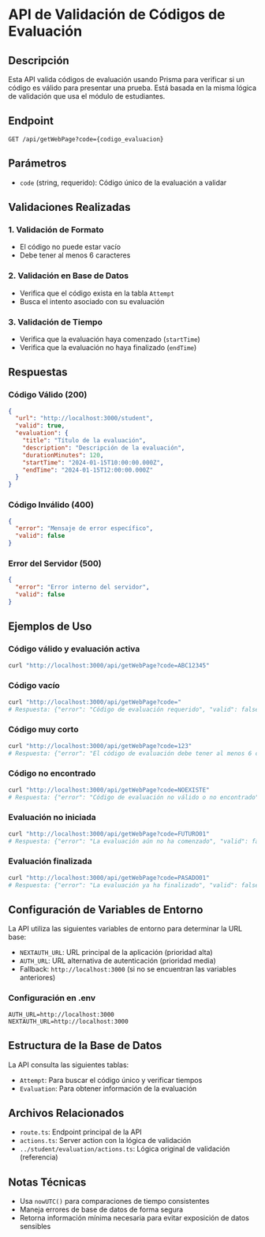 # API de Validación de Códigos de Evaluación

## Descripción
Esta API valida códigos de evaluación usando Prisma para verificar si un código es válido para presentar una prueba. Está basada en la misma lógica de validación que usa el módulo de estudiantes.

## Endpoint
```
GET /api/getWebPage?code={codigo_evaluacion}
```

## Parámetros
- `code` (string, requerido): Código único de la evaluación a validar

## Validaciones Realizadas

### 1. Validación de Formato
- El código no puede estar vacío
- Debe tener al menos 6 caracteres

### 2. Validación en Base de Datos
- Verifica que el código exista en la tabla `Attempt`
- Busca el intento asociado con su evaluación

### 3. Validación de Tiempo
- Verifica que la evaluación haya comenzado (`startTime`)
- Verifica que la evaluación no haya finalizado (`endTime`)

## Respuestas

### Código Válido (200)
```json
{
  "url": "http://localhost:3000/student",
  "valid": true,
  "evaluation": {
    "title": "Título de la evaluación",
    "description": "Descripción de la evaluación",
    "durationMinutes": 120,
    "startTime": "2024-01-15T10:00:00.000Z",
    "endTime": "2024-01-15T12:00:00.000Z"
  }
}
```

### Código Inválido (400)
```json
{
  "error": "Mensaje de error específico",
  "valid": false
}
```

### Error del Servidor (500)
```json
{
  "error": "Error interno del servidor",
  "valid": false
}
```

## Ejemplos de Uso

### Código válido y evaluación activa
```bash
curl "http://localhost:3000/api/getWebPage?code=ABC12345"
```

### Código vacío
```bash
curl "http://localhost:3000/api/getWebPage?code="
# Respuesta: {"error": "Código de evaluación requerido", "valid": false}
```

### Código muy corto
```bash
curl "http://localhost:3000/api/getWebPage?code=123"
# Respuesta: {"error": "El código de evaluación debe tener al menos 6 caracteres", "valid": false}
```

### Código no encontrado
```bash
curl "http://localhost:3000/api/getWebPage?code=NOEXISTE"
# Respuesta: {"error": "Código de evaluación no válido o no encontrado", "valid": false}
```

### Evaluación no iniciada
```bash
curl "http://localhost:3000/api/getWebPage?code=FUTURO01"
# Respuesta: {"error": "La evaluación aún no ha comenzado", "valid": false}
```

### Evaluación finalizada
```bash
curl "http://localhost:3000/api/getWebPage?code=PASADO01"
# Respuesta: {"error": "La evaluación ya ha finalizado", "valid": false}
```

## Configuración de Variables de Entorno

La API utiliza las siguientes variables de entorno para determinar la URL base:

- `NEXTAUTH_URL`: URL principal de la aplicación (prioridad alta)
- `AUTH_URL`: URL alternativa de autenticación (prioridad media)
- Fallback: `http://localhost:3000` (si no se encuentran las variables anteriores)

### Configuración en .env
```env
AUTH_URL=http://localhost:3000
NEXTAUTH_URL=http://localhost:3000
```

## Estructura de la Base de Datos

La API consulta las siguientes tablas:
- `Attempt`: Para buscar el código único y verificar tiempos
- `Evaluation`: Para obtener información de la evaluación

## Archivos Relacionados
- `route.ts`: Endpoint principal de la API
- `actions.ts`: Server action con la lógica de validación
- `../student/evaluation/actions.ts`: Lógica original de validación (referencia)

## Notas Técnicas
- Usa `nowUTC()` para comparaciones de tiempo consistentes
- Maneja errores de base de datos de forma segura
- Retorna información mínima necesaria para evitar exposición de datos sensibles